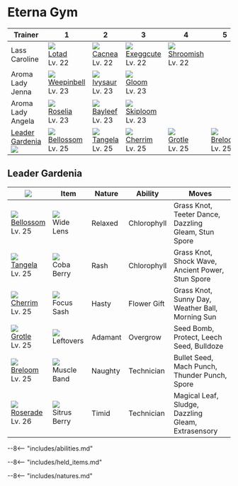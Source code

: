 # Eterna Gym

Trainer                            | 1                                  | 2                               | 3                                 | 4                                 | 5                               | 6
---                                | ---                                | ---                             | ---                               | ---                               | ---                             | ---
Lass Caroline                      | ![][270]<br>[Lotad]<br>Lv. 22      | ![][331]<br>[Cacnea]<br>Lv. 22  | ![][102]<br>[Exeggcute]<br>Lv. 22 | ![][285]<br>[Shroomish]<br>Lv. 22 | &nbsp;                          | &nbsp;
Aroma Lady Jenna                   | ![][070]<br>[Weepinbell]<br>Lv. 23 | ![][002]<br>[Ivysaur]<br>Lv. 23 | ![][044]<br>[Gloom]<br>Lv. 23     | &nbsp;                            | &nbsp;                          | &nbsp;
Aroma Lady Angela                  | ![][315]<br>[Roselia]<br>Lv. 23    | ![][153]<br>[Bayleef]<br>Lv. 23 | ![][188]<br>[Skiploom]<br>Lv. 23  | &nbsp;                            | &nbsp;                          | &nbsp;
[Leader Gardenia]<br>![][gardenia] | ![][182]<br>[Bellossom]<br>Lv. 25  | ![][114]<br>[Tangela]<br>Lv. 25 | ![][421]<br>[Cherrim]<br>Lv. 25   | ![][388]<br>[Grotle]<br>Lv. 25    | ![][286]<br>[Breloom]<br>Lv. 25 | ![][407]<br>[Roserade]<br>Lv. 26

## Leader Gardenia

![][gardenia]                     | Item                              | Nature  | Ability     | Moves
---                               | ---                               | ---     | ---         | ---
![][182]<br>[Bellossom]<br>Lv. 25 | ![][wide-lens]<br>Wide Lens       | Relaxed | Chlorophyll | Grass Knot, Teeter Dance, Dazzling Gleam, Stun Spore
![][114]<br>[Tangela]<br>Lv. 25   | ![][coba-berry]<br>Coba Berry     | Rash    | Chlorophyll | Grass Knot, Shock Wave, Ancient Power, Stun Spore
![][421]<br>[Cherrim]<br>Lv. 25   | ![][focus-sash]<br>Focus Sash     | Hasty   | Flower Gift | Grass Knot, Sunny Day, Weather Ball, Morning Sun
![][388]<br>[Grotle]<br>Lv. 25    | ![][leftovers]<br>Leftovers       | Adamant | Overgrow    | Seed Bomb, Protect, Leech Seed, Bulldoze
![][286]<br>[Breloom]<br>Lv. 25   | ![][muscle-band]<br>Muscle Band   | Naughty | Technician  | Bullet Seed, Mach Punch, Thunder Punch, Spore
![][407]<br>[Roserade]<br>Lv. 26  | ![][sitrus-berry]<br>Sitrus Berry | Timid   | Technician  | Magical Leaf, Sludge, Dazzling Gleam, Extrasensory

--8<-- "includes/abilities.md"

--8<-- "includes/held_items.md"

--8<-- "includes/natures.md"

[Leader Gardenia]: #leader-gardenia
[Ivysaur]: ../../pokemon_changes/002/
[Gloom]: ../../pokemon_changes/044/
[Weepinbell]: ../../pokemon_changes/070/
[Exeggcute]: ../../pokemon_changes/102/
[Tangela]: ../../pokemon_changes/114/
[Bayleef]: ../../pokemon_changes/153/
[Bellossom]: ../../pokemon_changes/182/
[Skiploom]: ../../pokemon_changes/188/
[Lotad]: ../../pokemon_changes/270/
[Shroomish]: ../../pokemon_changes/285/
[Breloom]: ../../pokemon_changes/286/
[Roselia]: ../../pokemon_changes/315/
[Cacnea]: ../../pokemon_changes/331/
[Grotle]: ../../pokemon_changes/388/
[Roserade]: ../../pokemon_changes/407/
[Cherrim]: ../../pokemon_changes/421/
[coba-berry]: ../img/items/coba-berry.png
[focus-sash]: ../img/items/focus-sash.png
[leftovers]: ../img/items/leftovers.png
[muscle-band]: ../img/items/muscle-band.png
[sitrus-berry]: ../img/items/sitrus-berry.png
[wide-lens]: ../img/items/wide-lens.png
[002]: ../img/pokemon/002.png
[044]: ../img/pokemon/044.png
[070]: ../img/pokemon/070.png
[102]: ../img/pokemon/102.png
[114]: ../img/pokemon/114.png
[153]: ../img/pokemon/153.png
[182]: ../img/pokemon/182.png
[188]: ../img/pokemon/188.png
[270]: ../img/pokemon/270.png
[285]: ../img/pokemon/285.png
[286]: ../img/pokemon/286.png
[315]: ../img/pokemon/315.png
[331]: ../img/pokemon/331.png
[388]: ../img/pokemon/388.png
[407]: ../img/pokemon/407.png
[421]: ../img/pokemon/421.png
[gardenia]: ../img/trainer/gardenia.png
